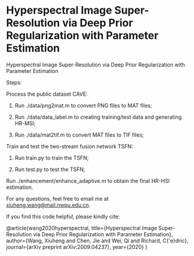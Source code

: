 # Hyperspectral Image Super-Resolution via Deep Prior Regularization with Parameter Estimation

Hyperspectral Image Super-Resolution via Deep Prior Regularization with Parameter Estimation

Steps:

Process the public dataset CAVE:

1. Run ./data/png2mat.m to convert PNG files to MAT files;

2. Run ./data/data_label.m to creating training/test data and generating HR-MSI;

3. Run ./data/mat2tif.m to convert MAT files to TIF files;

Train and test the two-stream fusion network TSFN:

1. Run train.py to train the TSFN; 

2. Run test.py to test the TSFN;

Run ./enhancement/enhance_adaptive.m to obtain the final HR-HSI estimation.

For any questions, feel free to email me at xiuheng.wang@mail.nwpu.edu.cn.

If you find this code helpful, please kindly cite:

@article{wang2020hyperspectral,
  title={Hyperspectral Image Super-Resolution via Deep Prior Regularization with Parameter Estimation},
  author={Wang, Xiuheng and Chen, Jie and Wei, Qi and Richard, C{\'e}dric},
  journal={arXiv preprint arXiv:2009.04237},
  year={2020}
}
